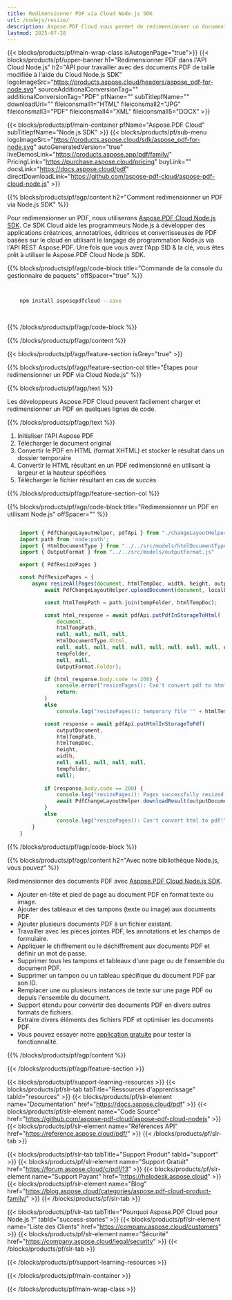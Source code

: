 ```yaml
---
title: Redimensionner PDF via Cloud Node.js SDK
url: /nodejs/resize/
description: Aspose.PDF Cloud vous permet de redimensionner un document PDF. Consultez le code source Node.js pour redimensionner un fichier PDF.
lastmod: 2025-07-28
---
```


{{< blocks/products/pf/main-wrap-class isAutogenPage="true">}}
{{< blocks/products/pf/upper-banner h1="Redimensionner PDF dans l'API Cloud Node.js" h2="API pour travailler avec des documents PDF de taille modifiée à l'aide du Cloud Node.js SDK" logoImageSrc="https://products.aspose.cloud/headers/aspose_pdf-for-node.svg" sourceAdditionalConversionTag="" additionalConversionTag="PDF" pfName="" subTitlepfName="" downloadUrl="" fileiconsmall1="HTML" fileiconsmall2="JPG" fileiconsmall3="PDF" fileiconsmall4="XML" fileiconsmall5="DOCX" >}}

{{< blocks/products/pf/main-container pfName="Aspose.PDF Cloud" subTitlepfName="Node.js SDK" >}}
{{< blocks/products/pf/sub-menu logoImageSrc="https://products.aspose.cloud/sdk/aspose_pdf-for-node.svg"
autoGeneratedVersion="true"
liveDemosLink="https://products.aspose.app/pdf/family/" PricingLink="https://purchase.aspose.cloud/pricing" buyLink="" docsLink="https://docs.aspose.cloud/pdf"  directDownloadLink="https://github.com/aspose-pdf-cloud/aspose-pdf-cloud-node.js" >}}

{{% blocks/products/pf/agp/content h2="Comment redimensionner un PDF via Node.js SDK" %}}

Pour redimensionner un PDF, nous utiliserons
[Aspose.PDF Cloud Node.js SDK](https://products.aspose.cloud/pdf/nodejs/). Ce SDK Cloud aide les programmeurs Node.js à développer des applications créatrices, annotatrices, éditrices et convertisseuses de PDF basées sur le cloud en utilisant le langage de programmation Node.js via l'API REST Aspose.PDF. Une fois que vous avez l'App SID & la clé, vous êtes prêt à utiliser le Aspose.PDF Cloud Node.js SDK.

{{% blocks/products/pf/agp/code-block title="Commande de la console du gestionnaire de paquets" offSpacer="true" %}}

```bash

     
    npm install asposepdfcloud --save
     
     

```

{{% /blocks/products/pf/agp/code-block %}}

{{% /blocks/products/pf/agp/content %}}

{{< blocks/products/pf/agp/feature-section isGrey="true" >}}

{{% blocks/products/pf/agp/feature-section-col title="Étapes pour redimensionner un PDF via Cloud Node.js" %}}

{{% blocks/products/pf/agp/text %}}

Les développeurs Aspose.PDF Cloud peuvent facilement charger et redimensionner un PDF en quelques lignes de code.

{{% /blocks/products/pf/agp/text %}}

1. Initialiser l'API Aspose PDF
1. Télécharger le document original
1. Convertir le PDF en HTML (format XHTML) et stocker le résultat dans un dossier temporaire
1. Convertir le HTML résultant en un PDF redimensionné en utilisant la largeur et la hauteur spécifiées
1. Télécharger le fichier résultant en cas de succès

{{% /blocks/products/pf/agp/feature-section-col %}}

{{% blocks/products/pf/agp/code-block title="Redimensionner un PDF en utilisant Node.js" offSpacer="" %}}

```js

    import { PdfChangeLayoutHelper, pdfApi } from "./changeLayoutHelper.js";
    import path from 'node:path';
    import { HtmlDocumentType } from "../../src/models/htmlDocumentType.js";
    import { OutputFormat } from "../../src/models/outputFormat.js"

    export { PdfResizePages }

    const PdfResizePages = {
        async resizeAllPages(document, htmlTempDoc, width, height, outputDocument, localFolder, tempFolder) {
            await PdfChangeLayoutHelper.uploadDocument(document, localFolder, tempFolder)

            const htmlTempPath = path.join(tempFolder, htmlTempDoc);

            const html_response = await pdfApi.putPdfInStorageToHtml(
                document, 
                htmlTempPath, 
                null, null, null, null,
                HtmlDocumentType.Xhtml,
                null, null, null, null, null, null, null, null, null, null, null, null, null, null, null, null, null, null, null, null, null, null, null,
                tempFolder,
                null, null,
                OutputFormat.Folder);

            if (html_response.body.code != 200) {
                console.error("resizePages(): Can't convert pdf to html!");
                return;
            }
            else
                console.log("resizePages(): temporary file '" + htmlTempDoc + "' succesfully creaated.")

            const response = await pdfApi.putHtmlInStorageToPdf(
                outputDocument,
                htmlTempPath, 
                htmlTempDoc,
                height,
                width,
                null, null, null, null, null,
                tempFolder,
                null);
                    
            if (response.body.code == 200) {
                console.log("resizePages(): Pages successfully resized.");
                await PdfChangeLayoutHelper.downloadResult(outputDocument, localFolder, tempFolder, "resized_doc_");
            }
            else
                console.log("resizePages(): Can't convert html to pdf!")
        }
    }
```

{{% /blocks/products/pf/agp/code-block %}}

{{% blocks/products/pf/agp/content h2="Avec notre bibliothèque Node.js, vous pouvez" %}}

Redimensionner des documents PDF avec [Aspose.PDF Cloud Node.js SDK](https://products.aspose.cloud/pdf/nodejs/).

+ Ajouter en-tête et pied de page au document PDF en format texte ou image.
+ Ajouter des tableaux et des tampons (texte ou image) aux documents PDF.
+ Ajouter plusieurs documents PDF à un fichier existant.
+ Travailler avec les pièces jointes PDF, les annotations et les champs de formulaire.
+ Appliquer le chiffrement ou le déchiffrement aux documents PDF et définir un mot de passe.
+ Supprimer tous les tampons et tableaux d'une page ou de l'ensemble du document PDF.
+ Supprimer un tampon ou un tableau spécifique du document PDF par son ID.
+ Remplacer une ou plusieurs instances de texte sur une page PDF ou depuis l'ensemble du document.
+ Support étendu pour convertir des documents PDF en divers autres formats de fichiers.
+ Extraire divers éléments des fichiers PDF et optimiser les documents PDF.
+ Vous pouvez essayer notre [application gratuite](https://products.aspose.app/pdf/table-extraction) pour tester la fonctionnalité.

{{% /blocks/products/pf/agp/content %}}

{{< /blocks/products/pf/agp/feature-section >}}

{{< blocks/products/pf/support-learning-resources >}}
{{< blocks/products/pf/slr-tab tabTitle="Ressources d'apprentissage" tabId="resources" >}}
{{< blocks/products/pf/slr-element name="Documentation" href="https://docs.aspose.cloud/pdf" >}}
{{< blocks/products/pf/slr-element name="Code Source" href="https://github.com/aspose-pdf-cloud/aspose-pdf-cloud-nodejs" >}}
{{< blocks/products/pf/slr-element name="Références API" href="https://reference.aspose.cloud/pdf/" >}}
{{< /blocks/products/pf/slr-tab >}}

{{< blocks/products/pf/slr-tab tabTitle="Support Produit" tabId="support" >}}
{{< blocks/products/pf/slr-element name="Support Gratuit" href="https://forum.aspose.cloud/c/pdf/13" >}}
{{< blocks/products/pf/slr-element name="Support Payant" href="https://helpdesk.aspose.cloud" >}}
{{< blocks/products/pf/slr-element name="Blog" href="https://blog.aspose.cloud/categories/aspose.pdf-cloud-product-family/" >}}
{{< /blocks/products/pf/slr-tab >}}

{{< blocks/products/pf/slr-tab tabTitle="Pourquoi Aspose.PDF Cloud pour Node.js ?" tabId="success-stories" >}}
{{< blocks/products/pf/slr-element name="Liste des Clients" href="https://company.aspose.cloud/customers" >}}
{{< blocks/products/pf/slr-element name="Sécurité" href="https://company.aspose.cloud/legal/security" >}}
{{< /blocks/products/pf/slr-tab >}}

{{< /blocks/products/pf/support-learning-resources >}}

<!-- aboutfile Ends -->

{{< /blocks/products/pf/main-container >}}

{{< /blocks/products/pf/main-wrap-class >}}



